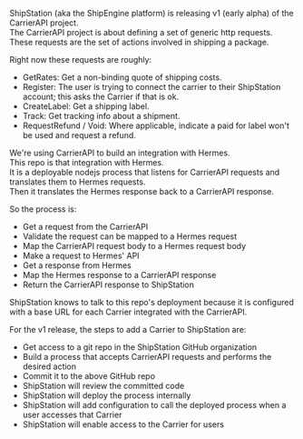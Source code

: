 ShipStation (aka the ShipEngine platform) is releasing v1 (early alpha) of the CarrierAPI project.  
The CarrierAPI project is about defining a set of generic http requests.  
These requests are the set of actions involved in shipping a package.  

Right now these requests are roughly:  
- GetRates: Get a non-binding quote of shipping costs.
- Register: The user is trying to connect the carrier to their ShipStation account; this asks the Carrier if that is ok.
- CreateLabel: Get a shipping label.
- Track: Get tracking info about a shipment.
- RequestRefund / Void: Where applicable, indicate a paid for label won't be used and request a refund.

We're using CarrierAPI to build an integration with Hermes.  
This repo is that integration with Hermes.  
It is a deployable nodejs process that listens for CarrierAPI requests and translates them to Hermes requests.  
Then it translates the Hermes response back to a CarrierAPI response.  

So the process is:  
- Get a request from the CarrierAPI
- Validate the request can be mapped to a Hermes request
- Map the CarrierAPI request body to a Hermes request body
- Make a request to Hermes' API
- Get a response from Hermes
- Map the Hermes response to a CarrierAPI response
- Return the CarrierAPI response to ShipStation

ShipStation knows to talk to this repo's deployment because it is configured with a base URL for each Carrier integrated with the CarrierAPI.  

For the v1 release, the steps to add a Carrier to ShipStation are:
- Get access to a git repo in the ShipStation GitHub organization
- Build a process that accepts CarrierAPI requests and performs the desired action
- Commit it to the above GitHub repo
- ShipStation will review the committed code
- ShipStation will deploy the process internally
- ShipStation will add configuration to call the deployed process when a user accesses that Carrier
- ShipStation will enable access to the Carrier for users
